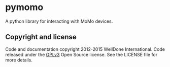 # pymomo
A python library for interacting with MoMo devices.

## Copyright and license
Code and documentation copyright 2012-2015 WellDone International. Code released under the [GPLv3](http://www.gnu.org/licenses/gpl.html) Open Source license.  See the LICENSE file for more details.

